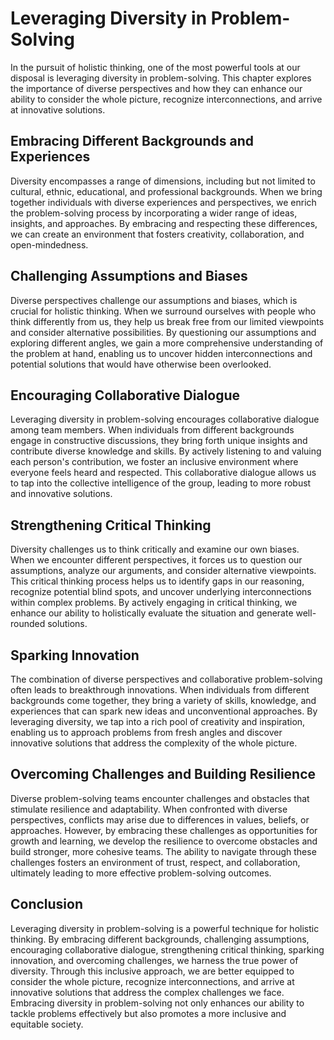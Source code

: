 Leveraging Diversity in Problem-Solving
==================================================

In the pursuit of holistic thinking, one of the most powerful tools at our disposal is leveraging diversity in problem-solving. This chapter explores the importance of diverse perspectives and how they can enhance our ability to consider the whole picture, recognize interconnections, and arrive at innovative solutions.

Embracing Different Backgrounds and Experiences
-----------------------------------------------

Diversity encompasses a range of dimensions, including but not limited to cultural, ethnic, educational, and professional backgrounds. When we bring together individuals with diverse experiences and perspectives, we enrich the problem-solving process by incorporating a wider range of ideas, insights, and approaches. By embracing and respecting these differences, we can create an environment that fosters creativity, collaboration, and open-mindedness.

Challenging Assumptions and Biases
----------------------------------

Diverse perspectives challenge our assumptions and biases, which is crucial for holistic thinking. When we surround ourselves with people who think differently from us, they help us break free from our limited viewpoints and consider alternative possibilities. By questioning our assumptions and exploring different angles, we gain a more comprehensive understanding of the problem at hand, enabling us to uncover hidden interconnections and potential solutions that would have otherwise been overlooked.

Encouraging Collaborative Dialogue
----------------------------------

Leveraging diversity in problem-solving encourages collaborative dialogue among team members. When individuals from different backgrounds engage in constructive discussions, they bring forth unique insights and contribute diverse knowledge and skills. By actively listening to and valuing each person's contribution, we foster an inclusive environment where everyone feels heard and respected. This collaborative dialogue allows us to tap into the collective intelligence of the group, leading to more robust and innovative solutions.

Strengthening Critical Thinking
-------------------------------

Diversity challenges us to think critically and examine our own biases. When we encounter different perspectives, it forces us to question our assumptions, analyze our arguments, and consider alternative viewpoints. This critical thinking process helps us to identify gaps in our reasoning, recognize potential blind spots, and uncover underlying interconnections within complex problems. By actively engaging in critical thinking, we enhance our ability to holistically evaluate the situation and generate well-rounded solutions.

Sparking Innovation
-------------------

The combination of diverse perspectives and collaborative problem-solving often leads to breakthrough innovations. When individuals from different backgrounds come together, they bring a variety of skills, knowledge, and experiences that can spark new ideas and unconventional approaches. By leveraging diversity, we tap into a rich pool of creativity and inspiration, enabling us to approach problems from fresh angles and discover innovative solutions that address the complexity of the whole picture.

Overcoming Challenges and Building Resilience
---------------------------------------------

Diverse problem-solving teams encounter challenges and obstacles that stimulate resilience and adaptability. When confronted with diverse perspectives, conflicts may arise due to differences in values, beliefs, or approaches. However, by embracing these challenges as opportunities for growth and learning, we develop the resilience to overcome obstacles and build stronger, more cohesive teams. The ability to navigate through these challenges fosters an environment of trust, respect, and collaboration, ultimately leading to more effective problem-solving outcomes.

Conclusion
----------

Leveraging diversity in problem-solving is a powerful technique for holistic thinking. By embracing different backgrounds, challenging assumptions, encouraging collaborative dialogue, strengthening critical thinking, sparking innovation, and overcoming challenges, we harness the true power of diversity. Through this inclusive approach, we are better equipped to consider the whole picture, recognize interconnections, and arrive at innovative solutions that address the complex challenges we face. Embracing diversity in problem-solving not only enhances our ability to tackle problems effectively but also promotes a more inclusive and equitable society.
